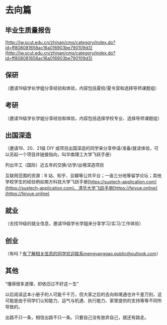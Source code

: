 # 去向篇

## 毕业生质量报告

[http://jw.scut.edu.cn/zhinan/cms/category/index.do?id=ff808081658ac16a016903be790109d3](http://jw.scut.edu.cn/zhinan/cms/category/index.do?id=ff808081658ac16a016903be790109d3)

## 保研

（邀请19级学长学姐分享经验和体验，内容包括夏校/夏令营和选择导师课题组）

## 考研

（邀请19级学长学姐分享经验和体验，内容包括选择学校专业、选择导师课题组）

## 出国深造

（邀请19、20、21级 DIY 或项目出国深造的同学来分享申请/准备/就读体验，可以另起一个项目并链接指向，叫华南理工大学飞跃手册）

列出华工（国际）近五年的交换/访学/出境深造项目



互联网范围的资源：B 站、知乎、豆瓣等公共平台；一亩三分地等留学论坛；其他学校学生的经验例如南方科技大学飞跃手册[https://sustech-application.com](https://sustech-application.com)、清华大学飞跃手册[https://feiyue.online](https://feiyue.online)

## 就业

（去找19级的就业信息，邀请19级学长学姐来分享学习/实习/工作体验）

## 创业

（有吗？有了解相关信息的同学欢迎联系mengyanggao.public@outlook.com）

## 其他

“懂得很多道理，却依旧过不好这一生”

以后阅读这本小册子的人可能千千万，但大家之后的去向和境遇也许千差万别，这可能是由于同学们认知能力、运气与机遇、执行能力、家里提供的支持等等不同所导致的。

出路不只一条，相信出路不只一条。只要自己没有放弃自己，就还有路走。

